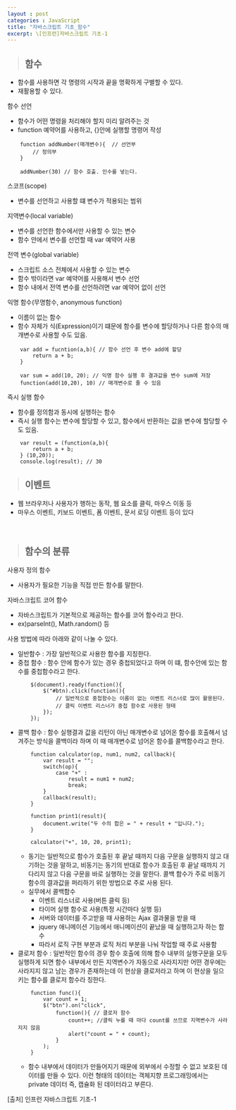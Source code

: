 ```yaml
---
layout : post
categories : JavaScript
title: "자바스크립트 기초_함수"
excerpt: \[인프런]자바스크립트 기초-1
---
```


> ## 함수
- 함수를 사용하면 각 명령의 시작과 끝을 명확하게 구별할 수 있다.
- 재활용할 수 있다.

함수 선언
- 함수가 어떤 명령을 처리해야 할지 미리 알려주는 것
- function 예약어를 사용하고, {}안에 실행할 명령어 작성

```
    function addNumber(매개변수){  // 선언부
        // 정의부
    }

    addNumber(30) // 함수 호출. 인수를 넣는다.
```
스코프(scope)
- 변수를 선언하고 사용할 떄 변수가 적용되는 범위

지역변수(local variable)
- 변수를 선언한 함수에서만 사용할 수 있는 변수
- 함수 안에서 변수를 선언할 때 var 예약어 사용

전역 변수(global variable)
- 스크립트 소스 전체에서 사용할 수 있는 변수
- 함수 밖이라면 var 예약어를 사용해서 변수 선언
- 함수 내에서 전역 변수를 선언하려면 var 예약어 없이 선언

익명 함수(무명함수, anonymous function)
- 이름이 없는 함수
- 함수 자체가 식(Expression)이기 떄문에 함수를 변수에 할당하거나 다른 함수의 매개변수로 사용할 수도 있음.

```
    var add = fucntion(a,b){ // 함수 선언 후 변수 add에 할당
        return a + b;
    }

    var sum = add(10, 20); // 익명 함수 실행 후 결과값을 변수 sum에 저장
    function(add(10,20), 10) // 매개변수로 줄 수 있음
```
즉시 실행 함수
- 함수를 정의함과 동시에 실행하는 함수
- 즉시 실행 함수는 변수에 할당할 수 있고, 함수에서 반환하는 값을 변수에 할당할 수도 있음.
```
    var result = (function(a,b){
        return a + b;
    } (10,20));
    console.log(result); // 30
```

> ## 이벤트
- 웹 브라우저나 사용자가 행하는 동작, 웹 요소를 클릭, 마우스 이동 등
- 마우스 이벤트, 키보드 이벤트, 폼 이벤트, 문서 로딩 이벤트 등이 있다  
 <br/><br/>

> ## 함수의 분류
사용자 정의 함수
- 사용자가 필요한 기능을 직접 만든 함수를 말한다.

자바스크립트 코어 함수
- 자바스크립트가 기본적으로 제공하는 함수를 코어 함수라고 한다.
- ex)parseInt(), Math.random() 등

사용 방법에 따라 아래와 같이 나눌 수 있다.

- 일반함수 : 가장 일반적으로 사용한 함수를 지칭한다.
- 중첩 함수 : 함수 안에 함수가 있는 경우 중첩되었다고 하며 이 떄, 함수안에 있는 함수를 중첩함수라고 한다.
    ```
        $(document).ready(function(){
            $("#btn).click(function(){ 
                // 일반적으로 중첩함수는 이름이 없는 이벤트 리스너로 많이 활용된다.
                // 클릭 이벤트 리스너가 중첩 함수로 사용된 형태
            });
        });
    ```
- 콜백 함수 : 함수 실행결과 값을 리턴이 아닌 매개변수로 넘어온 함수를 호출해서 넘겨주는 방식을 콜백이라 하며 이 때 매개변수로 넘어온 함수를 콜백함수라고 한다. 
    ```
        function calculator(op, num1, num2, callback){
            var result = "";
            switch(op){
                case "+" : 
                    result = num1 + num2;
                    break;
            }
            callback(result);
        }

        function print1(result){
            document.write("두 수의 합은 = " + result + "입니다.");
        }

        calculator("+", 10, 20, print1);
    ```
    - 동기는 일반적으로 함수가 호출된 후 끝날 때까지 다음 구문을 실행하지 않고 대기하는 것을 말하고, 비동기는 동기의 반대로 함수가 호출된 후 끝날 때까지 기다리지 않고 다음 구문을 바로 실행하는 것을 말한다. 콜백 함수가 주로 비동기 함수의 결과값을 퍼리하기 위한 방법으로 주로 사용 된다.
    - 실무에서 콜백함수
        - 이벤트 리스너로 사용(버튼 클릭 등)
        - 타이머 실행 함수로 사용(특정 시간마다 실행 등)
        - 서버와 데이터를 주고받을 때 사용하는 Ajax 결과물을 받을 때
        - jquery 애니메이션 기능에서 애니메이션이 끝났을 때 실행하고자 하는 함수
        - 따라서 로직 구현 부분과 로직 처리 부분을 나눠 작업할 때 주로 사용함
- 클로저 함수 : 일반적인 함수의 경우 함수 호출에 의해 함수 내부의 실행구문을 모두 실행하게 되면 함수 내부에서 만든 지역변수가 자동으로 사라지지만 어떤 경우에는 사라지지 않고 남는 경우가 존재하는데 이 현상을 클로저라고 하며 이 현상을 일으키는 함수를 클로저 함수라 칭한다.
    ```
        function func(){
            var count = 1;
            $("btn").on("click",
                function(){ // 클로저 함수
                    count++; //클릭 누를 때 마다 count를 쓰므로 지역변수가 사라지지 않음
                    alert("count = " + count);
                }
            );
        }
    ```
    - 함수 내부에서 데이터가 만들어지기 때문에 외부에서 수정할 수 없고 보호된 데이터를 만들 수 있다. 이런 형태의 데이터는 객체지향 프로그래밍에서는 private 데이터 즉, 캡슐화 된 데이터라고 부른다. 













[출처] 인프런 자바스크립트 기초-1
